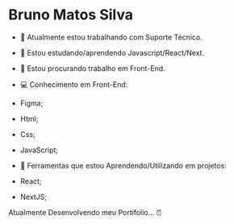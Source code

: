 # Bruno Matos Silva 


- 🔭 Atualmente estou trabalhando com Suporte Técnico.
- 🌱 Estou estudando/aprendendo Javascript/React/Next.
- 👯 Estou procurando trabalho em Front-End.
- 💻 Conhecimento em Front-End:
 - Figma;
 - Html;
 - Css;
 - JavaScript;
 
 - 🔧 Ferramentas que estou Aprendendo/Utilizando em projetos:
 
 - React;
 - NextJS;
 
 Atualmente Desenvolvendo meu Portifolio... ⏰
